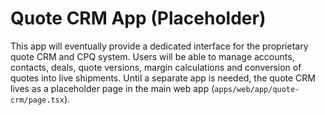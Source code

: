 # Quote CRM App (Placeholder)

This app will eventually provide a dedicated interface for the proprietary quote CRM and CPQ system.
Users will be able to manage accounts, contacts, deals, quote versions, margin calculations and
conversion of quotes into live shipments. Until a separate app is needed, the quote CRM lives as a
placeholder page in the main web app (`apps/web/app/quote-crm/page.tsx`).